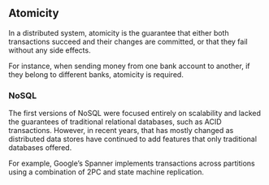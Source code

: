 ## Atomicity

In a distributed system, atomicity is the guarantee that either both transactions succeed and their changes are committed, or that they fail without any side effects.

For instance, when sending money from one bank account to another, if they belong to different banks, atomicity is required.

### NoSQL

The first versions of NoSQL were focused entirely on scalability and lacked the guarantees of traditional relational databases, such as ACID transactions. However, in recent years, that has mostly changed as distributed data stores have continued to add features that only traditional databases offered.

For example, Google’s Spanner implements transactions across partitions using a combination of 2PC and state machine replication.

